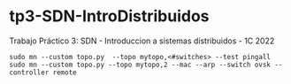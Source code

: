 # tp3-SDN-IntroDistribuidos
Trabajo Práctico 3: SDN - Introduccion a sistemas distribuidos - 1C 2022


`sudo mn --custom topo.py  --topo mytopo,<#switches> --test pingall`
`sudo mn --custom topo.py --topo mytopo,2 --mac --arp --switch ovsk --controller remote`
